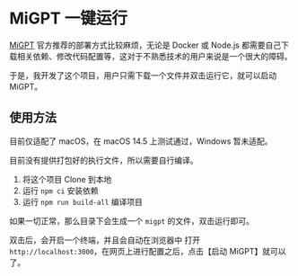 # MiGPT 一键运行

[MiGPT](https://github.com/idootop/mi-gpt) 官方推荐的部署方式比较麻烦，无论是 Docker 或 Node.js 都需要自己下载相关依赖、修改代码配置等，这对于不熟悉技术的用户来说是一个很大的障碍。

于是，我开发了这个项目，用户只需下载一个文件并双击运行它，就可以启动 MiGPT。

## 使用方法

目前仅适配了 macOS，在 macOS 14.5 上测试通过，Windows 暂未适配。

目前没有提供打包好的执行文件，所以需要自行编译。

1. 将这个项目 Clone 到本地
2. 运行 `npm ci` 安装依赖
3. 运行 `npm run build-all` 编译项目

如果一切正常，那么目录下会生成一个 `migpt` 的文件，双击运行即可。

双击后，会开启一个终端，并且会自动在浏览器中 打开 `http://localhost:3000`，在网页上进行配置之后，点击【启动 MiGPT】就可以了。
